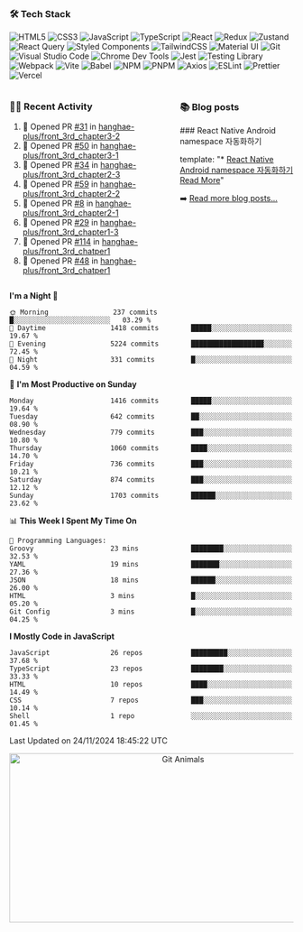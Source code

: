### 🛠 Tech Stack

![HTML5](https://img.shields.io/badge/HTML5-E34F26?style=flat&logo=html5&logoColor=white)
![CSS3](https://img.shields.io/badge/CSS3-1572B6?style=flat&logo=css3&logoColor=white)
![JavaScript](https://img.shields.io/badge/JavaScript-F7DF1E?style=flat&logo=javascript&logoColor=black)
![TypeScript](https://img.shields.io/badge/TypeScript-007ACC?style=flat&logo=typescript&logoColor=white)
![React](https://img.shields.io/badge/React-20232A?style=flat&logo=react&logoColor=61DAFB)
![Redux](https://img.shields.io/badge/Redux-593D88?style=flat&logo=redux&logoColor=white)
![Zustand](https://img.shields.io/badge/Zustand-000000?style=flat&logo=zustand&logoColor=white)
![React Query](https://img.shields.io/badge/React_Query-FF4154?style=flat&logo=react-query&logoColor=white)
![Styled Components](https://img.shields.io/badge/styled--components-DB7093?style=flat&logo=styled-components&logoColor=white)
![TailwindCSS](https://img.shields.io/badge/Tailwind_CSS-38B2AC?style=flat&logo=tailwind-css&logoColor=white)
![Material UI](https://img.shields.io/badge/Material--UI-0081CB?style=flat&logo=material-ui&logoColor=white)
![Git](https://img.shields.io/badge/Git-F05032?style=flat&logo=git&logoColor=white)
![Visual Studio Code](https://img.shields.io/badge/Visual_Studio_Code-0078D4?style=flat&logo=visual%20studio%20code&logoColor=white)
![Chrome Dev Tools](https://img.shields.io/badge/Chrome_Dev_Tools-4285F4?style=flat&logo=google-chrome&logoColor=white)
![Jest](https://img.shields.io/badge/Jest-323330?style=flat&logo=Jest&logoColor=white)
![Testing Library](https://img.shields.io/badge/testing%20library-323330?style=flat&logo=testing-library&logoColor=red)
![Webpack](https://img.shields.io/badge/Webpack-8DD6F9?style=flat&logo=webpack&logoColor=black)
![Vite](https://img.shields.io/badge/Vite-646CFF?style=flat&logo=vite&logoColor=white)
![Babel](https://img.shields.io/badge/Babel-F9DC3E?style=flat&logo=babel&logoColor=black)
![NPM](https://img.shields.io/badge/npm-CB3837?style=flat&logo=npm&logoColor=white)
![PNPM](https://img.shields.io/badge/pnpm-F69220?style=flat&logo=pnpm&logoColor=white)
![Axios](https://img.shields.io/badge/Axios-5A29E4?style=flat&logo=axios&logoColor=white)
![ESLint](https://img.shields.io/badge/ESLint-4B32C3?style=flat&logo=eslint&logoColor=white)
![Prettier](https://img.shields.io/badge/Prettier-F7B93E?style=flat&logo=prettier&logoColor=black)
![Vercel](https://img.shields.io/badge/Vercel-000000?style=flat&logo=vercel&logoColor=white)

<div style="display: flex; justify-content: space-between;">
<div style="width: 60%">

### 👨‍💻 Recent Activity

<!--START_SECTION:activity-->

1. 💪 Opened PR [#31](https://github.com/hanghae-plus/front_3rd_chapter3-2/pull/31) in [hanghae-plus/front_3rd_chapter3-2](https://github.com/hanghae-plus/front_3rd_chapter3-2)
2. 💪 Opened PR [#50](https://github.com/hanghae-plus/front_3rd_chapter3-1/pull/50) in [hanghae-plus/front_3rd_chapter3-1](https://github.com/hanghae-plus/front_3rd_chapter3-1)
3. 💪 Opened PR [#34](https://github.com/hanghae-plus/front_3rd_chapter2-3/pull/34) in [hanghae-plus/front_3rd_chapter2-3](https://github.com/hanghae-plus/front_3rd_chapter2-3)
4. 💪 Opened PR [#59](https://github.com/hanghae-plus/front_3rd_chapter2-2/pull/59) in [hanghae-plus/front_3rd_chapter2-2](https://github.com/hanghae-plus/front_3rd_chapter2-2)
5. 💪 Opened PR [#8](https://github.com/hanghae-plus/front_3rd_chapter2-1/pull/8) in [hanghae-plus/front_3rd_chapter2-1](https://github.com/hanghae-plus/front_3rd_chapter2-1)
6. 💪 Opened PR [#29](https://github.com/hanghae-plus/front_3rd_chapter1-3/pull/29) in [hanghae-plus/front_3rd_chapter1-3](https://github.com/hanghae-plus/front_3rd_chapter1-3)
7. 💪 Opened PR [#114](https://github.com/hanghae-plus/front_3rd_chatper1/pull/114) in [hanghae-plus/front_3rd_chatper1](https://github.com/hanghae-plus/front_3rd_chatper1)
8. 💪 Opened PR [#48](https://github.com/hanghae-plus/front_3rd_chatper1/pull/48) in [hanghae-plus/front_3rd_chatper1](https://github.com/hanghae-plus/front_3rd_chatper1)
<!--END_SECTION:activity-->

</div>
<div style="width: 40%">

### 📚 Blog posts

<!-- BLOG-POST-LIST:START -->### React Native Android namespace 자동화하기
template: "* [React Native Android namespace 자동화하기](https://ooyuo.github.io/posts/rn-android-namespace/) [Read More](https://ooyuo.github.io/posts/rn-android-namespace/)"<!-- BLOG-POST-LIST:END -->

  ➡️ [Read more blog posts...](https://ooyuo.github.io)
    </div>
  </div>

<!--START_SECTION:waka-->
**I'm a Night 🦉** 

```text
🌞 Morning                237 commits         █░░░░░░░░░░░░░░░░░░░░░░░░   03.29 % 
🌆 Daytime                1418 commits        █████░░░░░░░░░░░░░░░░░░░░   19.67 % 
🌃 Evening                5224 commits        ██████████████████░░░░░░░   72.45 % 
🌙 Night                  331 commits         █░░░░░░░░░░░░░░░░░░░░░░░░   04.59 % 
```
📅 **I'm Most Productive on Sunday** 

```text
Monday                   1416 commits        █████░░░░░░░░░░░░░░░░░░░░   19.64 % 
Tuesday                  642 commits         ██░░░░░░░░░░░░░░░░░░░░░░░   08.90 % 
Wednesday                779 commits         ███░░░░░░░░░░░░░░░░░░░░░░   10.80 % 
Thursday                 1060 commits        ████░░░░░░░░░░░░░░░░░░░░░   14.70 % 
Friday                   736 commits         ███░░░░░░░░░░░░░░░░░░░░░░   10.21 % 
Saturday                 874 commits         ███░░░░░░░░░░░░░░░░░░░░░░   12.12 % 
Sunday                   1703 commits        ██████░░░░░░░░░░░░░░░░░░░   23.62 % 
```


📊 **This Week I Spent My Time On** 

```text
💬 Programming Languages: 
Groovy                   23 mins             ████████░░░░░░░░░░░░░░░░░   32.53 % 
YAML                     19 mins             ███████░░░░░░░░░░░░░░░░░░   27.36 % 
JSON                     18 mins             ██████░░░░░░░░░░░░░░░░░░░   26.00 % 
HTML                     3 mins              █░░░░░░░░░░░░░░░░░░░░░░░░   05.20 % 
Git Config               3 mins              █░░░░░░░░░░░░░░░░░░░░░░░░   04.25 % 
```

**I Mostly Code in JavaScript** 

```text
JavaScript               26 repos            █████████░░░░░░░░░░░░░░░░   37.68 % 
TypeScript               23 repos            ████████░░░░░░░░░░░░░░░░░   33.33 % 
HTML                     10 repos            ████░░░░░░░░░░░░░░░░░░░░░   14.49 % 
CSS                      7 repos             ███░░░░░░░░░░░░░░░░░░░░░░   10.14 % 
Shell                    1 repo              ░░░░░░░░░░░░░░░░░░░░░░░░░   01.45 % 
```




 Last Updated on 24/11/2024 18:45:22 UTC
<!--END_SECTION:waka-->

<div align="center">
  <a href="https://github.com/devxb/gitanimals">
    <img
      src="https://render.gitanimals.org/farms/ooyuo"
      width="600"
      height="300"
      alt="Git Animals"
    />
  </a>
</div>
